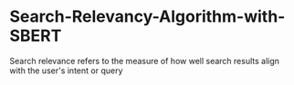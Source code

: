 # Search-Relevancy-Algorithm-with-SBERT
Search relevance refers to the measure of how well search results align with the user's intent or query
